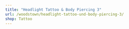 ```yaml
---
title: "Headlight Tattoo & Body Piercing 3"
url: /woodstown/headlight-tattoo-und-body-piercing-3/
shop: Tattoo
---
```

